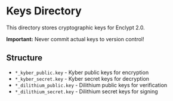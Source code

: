 # Keys Directory

This directory stores cryptographic keys for Enclypt 2.0.

**Important:** Never commit actual keys to version control!

## Structure

- `*_kyber_public.key` - Kyber public keys for encryption
- `*_kyber_secret.key` - Kyber secret keys for decryption
- `*_dilithium_public.key` - Dilithium public keys for verification
- `*_dilithium_secret.key` - Dilithium secret keys for signing
